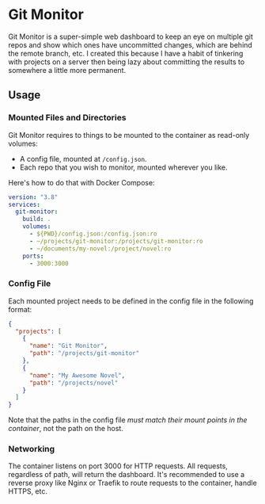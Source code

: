 # Git Monitor

Git Monitor is a super-simple web dashboard to keep an eye on multiple git repos and show which ones have uncommitted changes, which are behind the remote branch, etc. I created this because I have a habit of tinkering with projects on a server then being lazy about committing the results to somewhere a little more permanent.

## Usage

### Mounted Files and Directories

Git Monitor requires to things to be mounted to the container as read-only volumes:

- A config file, mounted at `/config.json`.
- Each repo that you wish to monitor, mounted wherever you like.

Here's how to do that with Docker Compose:

```yaml
version: "3.8"
services:
  git-monitor:
    build: .
    volumes:
      - ${PWD}/config.json:/config.json:ro
      - ~/projects/git-monitor:/projects/git-monitor:ro
      - ~/documents/my-novel:/project/novel:ro
    ports:
      - 3000:3000
```

### Config File

Each mounted project needs to be defined in the config file in the following format:

```json
{
  "projects": [
    {
      "name": "Git Monitor",
      "path": "/projects/git-monitor"
    },
    {
      "name": "My Awesome Novel",
      "path": "/projects/novel"
    }
  ]
}
```

Note that the paths in the config file _must match their mount points in the container_, not the path on the host.

### Networking

The container listens on port 3000 for HTTP requests. All requests, regardless of path, will return the dashboard. It's recommended to use a reverse proxy like Nginx or Traefik to route requests to the container, handle HTTPS, etc.
